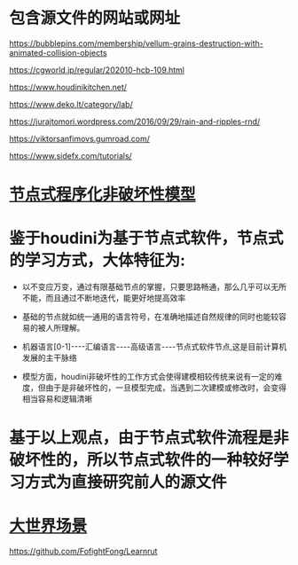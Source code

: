 # 包含源文件的网站或网址

https://bubblepins.com/membership/vellum-grains-destruction-with-animated-collision-objects

https://cgworld.jp/regular/202010-hcb-109.html

https://www.houdinikitchen.net/

https://www.deko.lt/category/lab/

https://jurajtomori.wordpress.com/2016/09/29/rain-and-ripples-rnd/

https://viktorsanfimovs.gumroad.com/

https://www.sidefx.com/tutorials/

# [节点式程序化非破坏性模型](https://github.com/FofightFong/All_In_One/blob/master/source_file/npnb.md)

# 鉴于houdini为基于节点式软件，节点式的学习方式，大体特征为:
* 以不变应万变，通过有限基础节点的掌握，只要思路畅通，那么几乎可以无所不能，而且通过不断地迭代，能更好地提高效率

* 基础的节点就如统一通用的语言符号，在准确地描述自然规律的同时也能较容易的被人所理解。

* 机器语言[0-1]----汇编语言----高级语言----节点式软件节点,这是目前计算机发展的主干脉络

* 模型方面，houdini非破坏性的工作方式会使得建模相较传统来说有一定的难度，但由于是非破坏性的，一旦模型完成，当遇到二次建模或修改时，会变得相当容易和逻辑清晰

# 基于以上观点，由于节点式软件流程是非破坏性的，所以节点式软件的一种较好学习方式为直接研究前人的源文件

# [大世界场景](https://github.com/FofightFong/All_In_One/tree/master/source_file/WorldScence)

https://github.com/FofightFong/Learnrut
